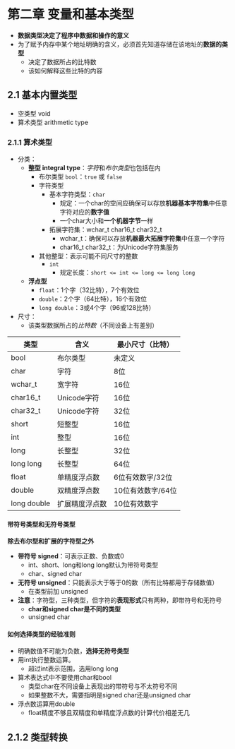 # 第二章 变量和基本类型

- **数据类型决定了程序中数据和操作的意义**
- 为了赋予内存中某个地址明确的含义，必须首先知道存储在该地址的**数据的类型**
	- 决定了数据所占的比特数
	- 该如何解释这些比特的内容

## 2.1 基本内置类型

- 空类型 void
- 算术类型 arithmetic type
### 2.1.1 算术类型

- 分类：
	- **整型 integral type**：*字符*和*布尔类型*也包括在内
		- 布尔类型 `bool`：`true` 或 `false`
		- 字符类型 
			- 基本字符类型：`char`
				- 规定：一个char的空间应确保可以存放**机器基本字符集**中任意字符对应的**数字值**
				- 一个char大小和**一个机器字节**一样
			- 拓展字符集：wchar_t char16_t char32_t
				- wchar_t：确保可以存放**机器最大拓展字符集**中任意一个字符
				- char16_t char32_t：为Unicode字符集服务
		- 其他整型：表示可能不同尺寸的整数
			- `int`
				- 规定长度：`short <= int <= long <= long long`
	- **浮点型**
		- `float`：1个字（32比特），7个有效位
		- `double`：2个字（64比特），16个有效位
		- `long double`：3或4个字（96或128比特）
- 尺寸：
	- 该类型数据所占的*比特数*（不同设备上有差别）

| 类型        | 含义           | 最小尺寸（比特）  |
| ----------- | -------------- | ----------------- |
| bool        | 布尔类型       | 未定义            |
| char        | 字符           | 8位               |
| wchar_t     | 宽字符         | 16位              |
| char16_t    | Unicode字符    | 16位              |
| char32_t    | Unicode字符    | 32位              |
| short       | 短整型         | 16位              |
| int         | 整型           | 16位              |
| long        | 长整型         | 32位              |
| long long   | 长整型         | 64位              |
| float       | 单精度浮点数   | 6位有效数字/32位  |
| double      | 双精度浮点数   | 10位有效数字/64位 |
| long double | 扩展精度浮点数 | 10位有效数字                  |

#### 带符号类型和无符号类型

**除去布尔型和扩展的字符型之外**

- **带符号 signed**：可表示正数、负数或0
	- int、short、long和long long默认为带符号类型
	- char、signed char
- **无符号 unsigned**：只能表示大于等于0的数（所有比特都用于存储数值）
	- 在类型前加 unsigned
- **注意**：字符型，三种类型，但字符的**表现形式**只有两种，即带符号和无符号
	- **char和signed char是不同的类型**
	- unsigned char

#### 如何选择类型的经验准则

- 明确数值不可能为负数，**选择无符号类型**
- 用int执行整数运算。
	- 超过int表示范围，选用long long
- 算术表达式中不要使用char和bool
	- 类型char在不同设备上表现出的带符号与不太符号不同
	- 如果整数不大，需要指明是signed char还是unsigned char
- 浮点数运算用double
	- float精度不够且双精度和单精度浮点数的计算代价相差无几

## 2.1.2 类型转换

